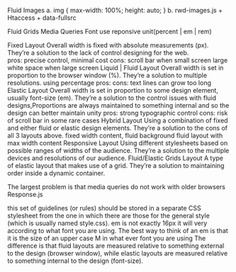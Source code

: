 Fluid Images
	a.
		img 
		{
			max-width: 100%;
			height: auto;
		}
	b.
		rwd-images.js + Htaccess + data-fullsrc

Fluid Grids
Media Queries
Font
	use reponsive unit(percent | em | rem)



Fixed Layout
	Overall width is fixed with absolute measurements (px). They’re a solution to the lack of control designing for the web.	
	pros: 	precise control, minimal cost
	cons:	scroll bar when small screen
			large white space when large screen
Liquid | Fluid Layout
	Overall width is set in proportion to the browser window (%). They’re a solution to multiple resolutions.
	using percentage
	pros:
	cons: 	text lines can grow too long
Elastic Layout
	Overall width is set in proportion to some design element, usually font-size (em). They’re a solution to the control issues with fluid designs,Proportions are always maintained to something internal and so the design can better maintain unity
	pros: 	strong typographic control
	cons: 	risk of scroll bar in some rare cases
Hybrid Layout
	Using a combination of fixed and either fluid or elastic design elements. They’re a solution to the cons of all 3 layouts above.
		fixed width content, fluid background
		fluid layout with max width content
Responsive Layout
	Using different stylesheets based on possible ranges of widths of the audience. They’re a solution to the multiple devices and resolutions of our audience.
Fluid/Elastic Grids Layout
	A type of elastic layout that makes use of a grid. They’re a solution to maintaining order inside a dynamic container.


The largest problem is that media queries do not work with older browsers
Response.js  

this set of guidelines (or rules) should be stored in a separate CSS stylesheet from the one in which there are those for the general style (which is usually named style.css).
em is not exactly 16px it will very according to what font you are using. The best way to think of an em is that it is the size of an upper case M in what ever font you are using
The difference is that fluid layouts are measured relative to something external to the design (browser window), while elastic layouts are measured relative to something internal to the design (font-size).